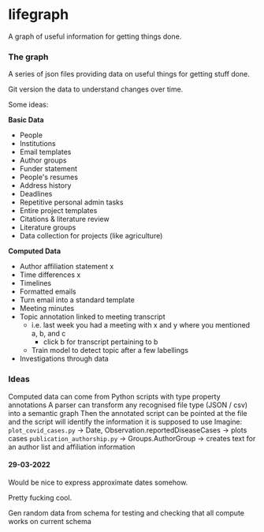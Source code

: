 # lifegraph

A graph of useful information for getting things done.

### The graph

A series of json files providing data on useful things for getting stuff done.

Git version the data to understand changes over time.

Some ideas:

**Basic Data**
  * People
  * Institutions
  * Email templates
  * Author groups
  * Funder statement
  * People's resumes
  * Address history
  * Deadlines
  * Repetitive personal admin tasks
  * Entire project templates
  * Citations & literature review
  * Literature groups
  * Data collection for projects (like agriculture)

**Computed Data**
  * Author affiliation statement x
  * Time differences x
  * Timelines
  * Formatted emails
  * Turn email into a standard template
  * Meeting minutes
  * Topic annotation linked to meeting transcript
    * i.e. last week you had a meeting with x and y where you mentioned a, b, and c
      * click b for transcript pertaining to b
    * Train model to detect topic after a few labellings
  * Investigations through data

### Ideas

Computed data can come from Python scripts with type property annotations
A parser can transform any recognised file type (JSON / csv) into a semantic graph
Then the annotated script can be pointed at the file and the script will identify the information it is supposed to use
Imagine:
  `plot_covid_cases.py` -> Date, Observation.reportedDiseaseCases -> plots cases
  `publication_authorship.py` -> Groups.AuthorGroup -> creates text for an author list and affiliation information

#### 29-03-2022
Would be nice to express approximate dates somehow.

Pretty fucking cool.

Gen random data from schema for testing and checking that all compute works on current schema
